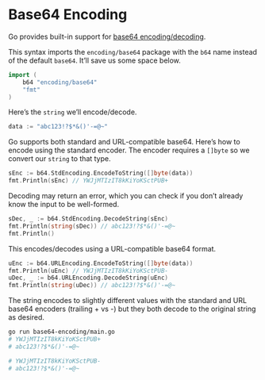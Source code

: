 # Base64 Encoding

Go provides built-in support for [base64 encoding/decoding](https://en.wikipedia.org/wiki/Base64).

This syntax imports the `encoding/base64` package with the `b64` name instead of the default `base64`. It’ll save us some space below.

```go
import (
    b64 "encoding/base64"
    "fmt"
)
```

Here’s the `string` we’ll encode/decode.

```go
data := "abc123!?$*&()'-=@~"
```

Go supports both standard and URL-compatible base64. Here’s how to encode using the standard encoder. The encoder requires a `[]byte` so we convert our `string` to that type.

```go
sEnc := b64.StdEncoding.EncodeToString([]byte(data))
fmt.Println(sEnc) // YWJjMTIzIT8kKiYoKSctPUB+
```

Decoding may return an error, which you can check if you don’t already know the input to be well-formed.

```go
sDec, _ := b64.StdEncoding.DecodeString(sEnc)
fmt.Println(string(sDec)) // abc123!?$*&()'-=@~
fmt.Println()
```

This encodes/decodes using a URL-compatible base64 format.

```go
uEnc := b64.URLEncoding.EncodeToString([]byte(data))
fmt.Println(uEnc) // YWJjMTIzIT8kKiYoKSctPUB-
uDec, _ := b64.URLEncoding.DecodeString(uEnc)
fmt.Println(string(uDec)) // abc123!?$*&()'-=@~
```

The string encodes to slightly different values with the standard and URL base64 encoders (trailing + vs -) but they both decode to the original string as desired.

```sh
go run base64-encoding/main.go
# YWJjMTIzIT8kKiYoKSctPUB+
# abc123!?$*&()'-=@~

# YWJjMTIzIT8kKiYoKSctPUB-
# abc123!?$*&()'-=@~
```
